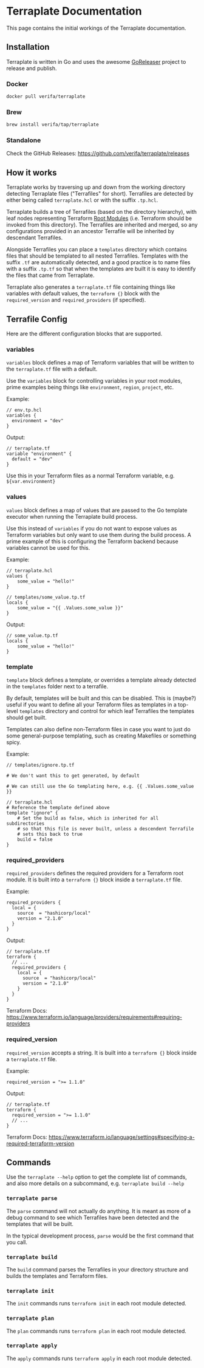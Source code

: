 # Terraplate Documentation

This page contains the initial workings of the Terraplate documentation.

## Installation

Terraplate is written in Go and uses the awesome [GoReleaser](https://goreleaser.com/) project to release and publish.

### Docker

```bash
docker pull verifa/terraplate
```

### Brew

```bash
brew install verifa/tap/terraplate
```

### Standalone

Check the GitHub Releases: <https://github.com/verifa/terraplate/releases>

## How it works

Terraplate works by traversing up and down from the working directory detecting Terraplate files ("Terrafiles" for short).
Terrafiles are detected by either being called `terraplate.hcl` or with the suffix `.tp.hcl`.

Terraplate builds a tree of Terrafiles (based on the directory hierarchy), with leaf nodes representing Terraform [Root Modules](https://www.terraform.io/language/modules#the-root-module) (i.e. Terraform should be invoked from this directory).
The Terrafiles are inherited and merged, so any configurations provided in an ancestor Terrafile will be inherited by descendant Terrafiles.

Alongside Terrafiles you can place a `templates` directory which contains files that should be templated to all nested Terrafiles.
Templates with the suffix `.tf` are automatically detected, and a good practice is to name files with a suffix `.tp.tf` so that when the templates are built it is easy to identify the files that came from Terraplate.

Terraplate also generates a `terraplate.tf` file containing things like variables with default values, the `terraform {}` block with the `required_version` and `required_providers` (if specified).

## Terrafile Config

Here are the different configuration blocks that are supported.

### variables

`variables` block defines a map of Terraform variables that will be written to the `terraplate.tf` file with a default.

Use the `variables` block for controlling variables in your root modules, prime examples being things like `environment`, `region`, `project`, etc.

Example:

```hcl
// env.tp.hcl
variables {
  environment = "dev"
}
```

Output:

```hcl
// terraplate.tf
variable "environment" {
  default = "dev"
}
```

Use this in your Terraform files as a normal Terraform variable, e.g. `${var.environment}`

### values

`values` block defines a map of values that are passed to the Go template executor when running the Terraplate build process.

Use this instead of `variables` if you do not want to expose values as Terraform variables but only want to use them during the build process.
A prime example of this is configuring the Terraform backend because variables cannot be used for this.

Example:

```hcl
// terraplate.hcl
values {
    some_value = "hello!"
}
```

```hcl
// templates/some_value.tp.tf
locals {
    some_value = "{{ .Values.some_value }}"
}
```

Output:

```hcl
// some_value.tp.tf
locals {
    some_value = "hello!"
}
```

### template

`template` block defines a template, or overrides a template already detected in the `templates` folder next to a terrafile.

By default, templates will be built and this can be disabled.
This is (maybe?) useful if you want to define all your Terraform files as templates in a top-level `templates` directory and control for which leaf Terrafiles the templates should get built.

Templates can also define non-Terraform files in case you want to just do some general-purpose templating, such as creating Makefiles or something spicy.

Example:

```hcl
// templates/ignore.tp.tf

# We don't want this to get generated, by default

# We can still use the Go templating here, e.g. {{ .Values.some_value }}

```

```hcl
// terraplate.hcl
# Reference the template defined above
template "ignore" {
    # Set the build as false, which is inherited for all subdirectories
    # so that this file is never built, unless a descendent Terrafile
    # sets this back to true
    build = false
}
```

### required_providers

`required_providers` defines the required providers for a Terraform root module. It is built into a `terraform {}` block inside a `terraplate.tf` file.

Example:

```hcl
required_providers {
  local = {
    source  = "hashicorp/local"
    version = "2.1.0"
  }
}
```

Output:

```hcl
// terraplate.tf
terraform {
  // ...
  required_providers {
    local = {
      source  = "hashicorp/local"
      version = "2.1.0"
    }
  }
}
```

Terraform Docs: <https://www.terraform.io/language/providers/requirements#requiring-providers>

### required_version

`required_version` accepts a string. It is built into a `terraform {}` block inside a `terraplate.tf` file.

Example:

```hcl
required_version = ">= 1.1.0"
```

Output:

```hcl
// terraplate.tf
terraform {
  required_version = ">= 1.1.0"
  // ...
}
```

Terraform Docs: <https://www.terraform.io/language/settings#specifying-a-required-terraform-version>

## Commands

Use the `terraplate --help` option to get the complete list of commands, and also more details on a subcommand, e.g. `terraplate build --help`

### `terraplate parse`

The `parse` command will not actually do anything. It is meant as more of a debug command to see which Terrafiles have been detected and the templates that will be built.

In the typical development process, `parse` would be the first command that you call.

### `terraplate build`

The `build` command parses the Terrafiles in your directory structure and builds the templates and Terraform files.

### `terraplate init`

The `init` commands runs `terraform init` in each root module detected.

### `terraplate plan`

The `plan` commands runs `terraform plan` in each root module detected.

### `terraplate apply`

The `apply` commands runs `terraform apply` in each root module detected.
